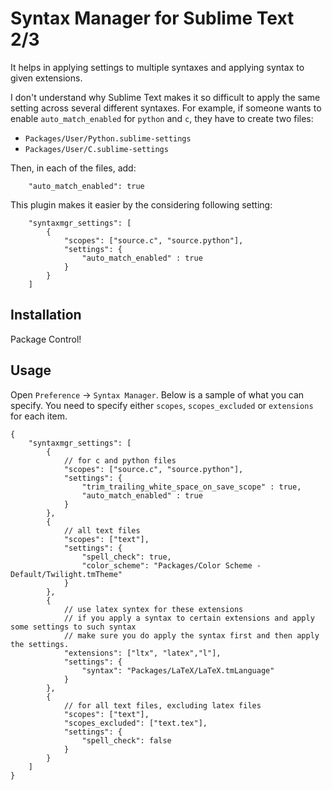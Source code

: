 # Syntax Manager for Sublime Text 2/3

It helps in applying settings to multiple syntaxes and applying syntax to given extensions.

I don't understand why Sublime Text makes it so difficult to apply the same setting across several different syntaxes. 
For example, if someone wants to enable `auto_match_enabled` for `python` and `c`, they have to create two files:
- `Packages/User/Python.sublime-settings`
- `Packages/User/C.sublime-settings`

Then, in each of the files, add: 

		"auto_match_enabled": true


This plugin makes it easier by the considering following setting:


	    "syntaxmgr_settings": [
	        {
	            "scopes": ["source.c", "source.python"],
	            "settings": {
	                "auto_match_enabled" : true
	            }
	        }
	    ]

## Installation

Package Control!

## Usage

Open `Preference` -> `Syntax Manager`. Below is a sample of what you can specify.
You need to specify either `scopes`, `scopes_excluded` or `extensions` for each item.


```
{
    "syntaxmgr_settings": [
        {
        	// for c and python files
            "scopes": ["source.c", "source.python"],
            "settings": {
                "trim_trailing_white_space_on_save_scope" : true,
                "auto_match_enabled" : true
            }
        },
        {
        	// all text files
	        "scopes": ["text"],
    		"settings": {            
    			"spell_check": true,
    			"color_scheme": "Packages/Color Scheme - Default/Twilight.tmTheme"
    		}
        },
        {
        	// use latex syntex for these extensions
        	// if you apply a syntax to certain extensions and apply some settings to such syntax
        	// make sure you do apply the syntax first and then apply the settings.
        	"extensions": ["ltx", "latex","l"],
    		"settings": {            
    			"syntax": "Packages/LaTeX/LaTeX.tmLanguage"			    
    		}
        },          
        {
        	// for all text files, excluding latex files
	        "scopes": ["text"],
    		"scopes_excluded": ["text.tex"],
    		"settings": {            
    			"spell_check": false
    		}
        }      
    ]
}
```
